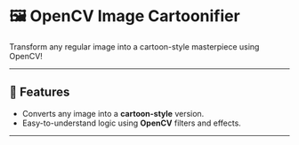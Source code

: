 # 🖼️ OpenCV Image Cartoonifier

Transform any regular image into a cartoon-style masterpiece using OpenCV!  

---

## 🌟 Features

- Converts any image into a **cartoon-style** version.
- Easy-to-understand logic using **OpenCV** filters and effects.

---




